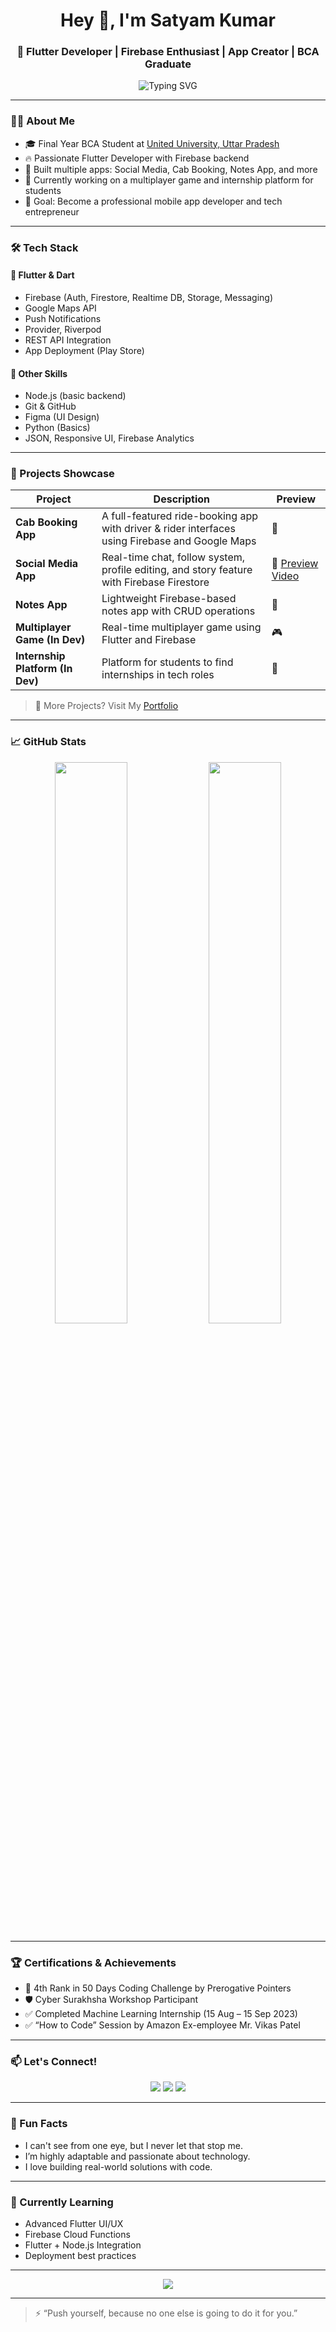 <h1 align="center">Hey 👋, I'm Satyam Kumar</h1>
<h3 align="center">🚀 Flutter Developer | Firebase Enthusiast | App Creator | BCA Graduate</h3>

<p align="center">
  <img src="https://readme-typing-svg.demolab.com?font=Fira+Code&weight=500&size=22&pause=1000&color=4FF713&center=true&vCenter=true&width=435&lines=I+build+Flutter+apps+with+Firebase;Always+Learning+and+Building;Let%27s+connect+and+collaborate!" alt="Typing SVG" />
</p>

---

### 🧑‍💻 About Me

- 🎓 Final Year BCA Student at [United University, Uttar Pradesh](https://uniteduniversity.edu.in/)
- 🔥 Passionate Flutter Developer with Firebase backend
- 📱 Built multiple apps: Social Media, Cab Booking, Notes App, and more
- 🚀 Currently working on a multiplayer game and internship platform for students
- 🎯 Goal: Become a professional mobile app developer and tech entrepreneur

---

### 🛠️ Tech Stack

#### 💙 Flutter & Dart
- Firebase (Auth, Firestore, Realtime DB, Storage, Messaging)
- Google Maps API
- Push Notifications
- Provider, Riverpod
- REST API Integration
- App Deployment (Play Store)

#### 🔧 Other Skills
- Node.js (basic backend)
- Git & GitHub
- Figma (UI Design)
- Python (Basics)
- JSON, Responsive UI, Firebase Analytics

---

### 🚀 Projects Showcase

| Project | Description | Preview |
|--------|-------------|--------|
| **Cab Booking App** | A full-featured ride-booking app with driver & rider interfaces using Firebase and Google Maps | 🚕 |
| **Social Media App** | Real-time chat, follow system, profile editing, and story feature with Firebase Firestore | 📱 [Preview Video](https://satyamkumar-portfolio.netlify.app/#projects) |
| **Notes App** | Lightweight Firebase-based notes app with CRUD operations | 📝 |
| **Multiplayer Game (In Dev)** | Real-time multiplayer game using Flutter and Firebase | 🎮 |
| **Internship Platform (In Dev)** | Platform for students to find internships in tech roles | 💼 |

> 🔗 More Projects? Visit My [Portfolio](http://satyamkumar-portfolio.netlify.app/)

---

### 📈 GitHub Stats

<p align="center">
  <img src="https://github-readme-stats.vercel.app/api?username=skkcodes&show_icons=true&theme=tokyonight" width="48%"/>
  <img src="https://github-readme-streak-stats.herokuapp.com/?user=SatyamKumar&theme=tokyonight" width="48%"/>
</p>

---

### 🏆 Certifications & Achievements

- 🥇 4th Rank in 50 Days Coding Challenge by Prerogative Pointers
- 🛡️ Cyber Surakhsha Workshop Participant
- ✅ Completed Machine Learning Internship (15 Aug – 15 Sep 2023)
- ✅ “How to Code” Session by Amazon Ex-employee Mr. Vikas Patel

---

### 📫 Let's Connect!

<p align="center">
  <a href="mailto:satyamkumar.developer@gmail.com"><img src="https://img.shields.io/badge/Gmail-EA4335?style=for-the-badge&logo=gmail&logoColor=white" /></a>
  <a href="https://www.linkedin.com/in/satyamkumardev/"><img src="https://img.shields.io/badge/LinkedIn-0A66C2?style=for-the-badge&logo=linkedin&logoColor=white" /></a>
  <a href="http://satyamkumar-portfolio.netlify.app/"><img src="https://img.shields.io/badge/Portfolio-12100E?style=for-the-badge&logo=vercel&logoColor=white" /></a>
</p>

---

### 🎉 Fun Facts

- I can't see from one eye, but I never let that stop me.
- I’m highly adaptable and passionate about technology.
- I love building real-world solutions with code.

---

### 🧠 Currently Learning

- Advanced Flutter UI/UX
- Firebase Cloud Functions
- Flutter + Node.js Integration
- Deployment best practices

---

<p align="center">
  <img src="https://github-profile-summary-cards.vercel.app/api/cards/profile-details?username=skkcodes&theme=github_dark" />
</p>

---

> ⚡ “Push yourself, because no one else is going to do it for you.”

